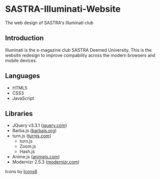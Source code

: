 # SASTRA-Illuminati-Website
The web design of SASTRA's Illuminati club

## Introduction

Illuminati is the e-magazine club SASTRA Deemed University. This is the website redesign to improve compability across the modern browsers and mobile devices.

## Languages

  * HTML5
  * CSS3
  * JavaScript
  
## Libraries

  * JQuery v3.3.1 ([jquery.com](jquery.com))
  * Barba.js ([barbajs.org](barbajs.org))
  * turn.js ([turnjs.com](turnjs.com))
    * turn.js
    * Zoom.js
    * Hash.js
  * Anime.js ([animejs.com](animejs.com))
  * Modernizr 2.5.3 ([modernizr.com](modernizr.com))

Icons by [Icons8](https://icons8.com)
